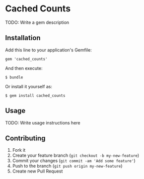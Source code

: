 # Cached Counts

TODO: Write a gem description

## Installation

Add this line to your application's Gemfile:

    gem 'cached_counts'

And then execute:

    $ bundle

Or install it yourself as:

    $ gem install cached_counts

## Usage

TODO: Write usage instructions here

## Contributing

1. Fork it
2. Create your feature branch (`git checkout -b my-new-feature`)
3. Commit your changes (`git commit -am 'Add some feature'`)
4. Push to the branch (`git push origin my-new-feature`)
5. Create new Pull Request
